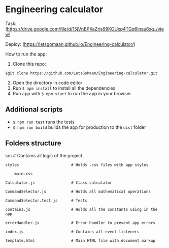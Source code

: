 # Engineering calculator

Task: (https://drive.google.com/file/d/15jVnBPXaZrjs99KOUxp4TGq6Inau6xq_/view)

Deploy: (https://letsgomaan.github.io/Engineering-calculator/)

How to run the app:

1. Clone this repo:

```
$git clone https://github.com/LetsGoMaan/Engineering-calculator.git
```

2. Open the directory in code editor
3. Run `$ npm install` to install all the dependencies
4. Run app with `$ npm start` to run the app in your browser

## Additional scripts
- `$ npm run test` runs the tests
- `$ npm run build` builds the app for production to the `dist` folder

## Folders structure
src                              # Contains all logic of the project

    styles                       # Holds .css files with app styles
    
        main.css
        
    Calculator.js                # Class calculator
    
    CommandSelector.js           # Holds all mathematical operations
    
    CommandSelector.test.js      # Tests
    
    contains.js                  # Holds all the constants using in the app
    
    errorHandler.js              # Error handler to prevent app errors
    
    index.js                     # Contains all event listeners
    
    template.html                # Main HTML file with document markup

